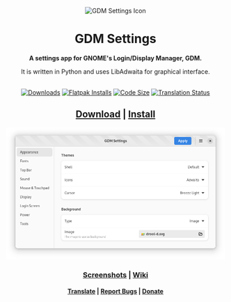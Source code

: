 <p align="center">
  <img src="data/icons/io.github.realmazharhussain.GdmSettings.svg" alt="GDM Settings Icon" width="100" height="100">
</p>

<h1 align="center">GDM Settings</h1>

<div align="center">
  <p><strong>A settings app for GNOME's Login/Display Manager, GDM.</strong></p>
  <p>It is written in Python and uses LibAdwaita for graphical interface.</p>
</div>

<br>

<div align="center">
  <a href="https://github.com/gdm-settings/gdm-settings/releases/latest"><img alt="Downloads"
      src="https://img.shields.io/github/downloads/gdm-settings/gdm-settings/total"></a>
  <a href="https://github.com/gdm-settings/gdm-settings/wiki/Install"><img alt="Flatpak Installs"
      src="https://img.shields.io/flathub/downloads/io.github.realmazharhussain.GdmSettings"></a>
  <a href="#"><img alt="Code Size"
      src="https://img.shields.io/github/languages/code-size/gdm-settings/gdm-settings"></a>
  <a href="https://hosted.weblate.org/projects/gdm-settings/language-names"><img alt="Translation Status"
      src="https://hosted.weblate.org/widgets/gdm-settings/-/svg-badge.svg"></a>
</div>

<div align="center">
  <h2>
    <a href="https://github.com/gdm-settings/gdm-settings/releases/latest/download/Login_Manager_Settings.AppImage">Download</a>
    <span> | </span>
    <a href="https://github.com/gdm-settings/gdm-settings/wiki/Install">Install</a>
  </h2>
</div>

<div align="center">
  <a href="https://github.com/gdm-settings/gdm-settings/wiki/Screenshots">
    <picture>
      <source srcset="https://github.com/gdm-settings/screenshots/raw/main/dark/appearance.png" media="(prefers-color-scheme: dark)">
      <img src="https://github.com/gdm-settings/screenshots/raw/main/light/appearance.png">
    </picture>
  </a>
</div>

<div align="center">
  <h3>
    <a href="https://github.com/gdm-settings/gdm-settings/wiki/Screenshots">Screenshots</a>
    <span> | </span>
    <a href="https://github.com/gdm-settings/gdm-settings/wiki">Wiki</a>
  </h3>
</div>

<div align="center">
  <h4>
    <a href="https://hosted.weblate.org/engage/gdm-settings">Translate</a>
    <span> | </span>
    <a href="https://github.com/gdm-settings/gdm-settings/issues/new?assignees=&labels=bug&template=bug_report.yml">Report Bugs</a>
    <span> | </span>
    <a href="https://realmazharhussain.github.io/donate">Donate</a>
  </h4>
</div>
